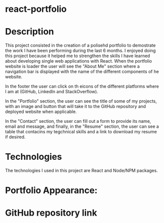 # react-portfolio

# Description
This project consisted in the creation of a polisehd portfolio to demostrate the work I have been performing during the last 6 months. 
I enjoyed doing this project because it helped me to strengthen the skills I have learned about developing single web applications with React. 
When the portfolio website is loader the user will see the "About Me" section where a navigation bar is displayed with the name of the different components of he website. 

In the footer the user can click on th eicons of the different platforms where I am at (GitHub, LinkedIn and StackOverflow).

In the "Portfolio" section, the user can see the title of some of my projects, with an image and button that will take it to the GitHub repository and deployed website when applicable.

In the "Contact" section, the user can fill out a form to provide its name, email and message, and finally, in the "Resume" section, the user can see a table that contacins my tegchnical skills and a link to download my resume if desired.

# Technologies
The technologies I used in this project are React and Node/NPM packages.

# Portfolio Appearance:



# GitHub repository link




